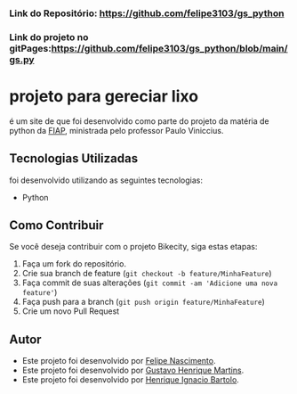 ### Link do Repositório: https://github.com/felipe3103/gs_python
### Link do projeto no gitPages:https://github.com/felipe3103/gs_python/blob/main/gs.py


# projeto para gereciar lixo

 é um site de que foi desenvolvido como parte do projeto da matéria de python da [FIAP](https://www.fiap.com.br/), ministrada pelo professor Paulo Viniccius.


## Tecnologias Utilizadas

foi desenvolvido utilizando as seguintes tecnologias:

- Python

## Como Contribuir

Se você deseja contribuir com o projeto Bikecity, siga estas etapas:

1. Faça um fork do repositório.
2. Crie sua branch de feature (`git checkout -b feature/MinhaFeature`)
3. Faça commit de suas alterações (`git commit -am 'Adicione uma nova feature'`)
4. Faça push para a branch (`git push origin feature/MinhaFeature`)
5. Crie um novo Pull Request

## Autor

- Este projeto foi desenvolvido por [Felipe Nascimento](https://github.com/felipe3103).
- Este projeto foi desenvolvido por [Gustavo Henrique Martins](https://github.com/gustavo190805).
- Este projeto foi desenvolvido por [Henrique Ignacio Bartolo](https://github.com/henriqueignacio).

